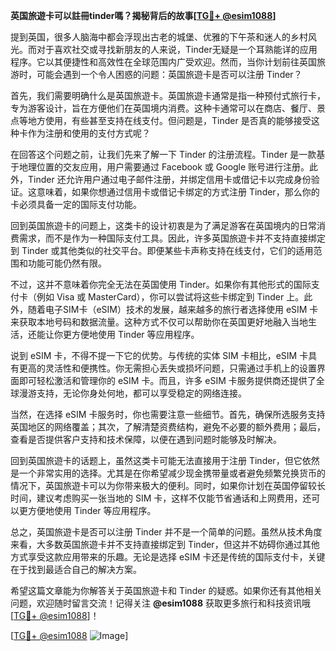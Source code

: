 **英国旅遊卡可以註冊tinder嗎？揭秘背后的故事[[TG💪+ @esim1088](https://t.me/s/esim1088)]**

提到英国，很多人脑海中都会浮现出古老的城堡、优雅的下午茶和迷人的乡村风光。而对于喜欢社交或寻找新朋友的人来说，Tinder无疑是一个耳熟能详的应用程序。它以其便捷性和高效性在全球范围内广受欢迎。然而，当你计划前往英国旅游时，可能会遇到一个令人困惑的问题：英国旅遊卡是否可以注册 Tinder？

首先，我们需要明确什么是英国旅遊卡。英国旅遊卡通常是指一种预付式旅行卡，专为游客设计，旨在方便他们在英国境内消费。这种卡通常可以在商店、餐厅、景点等地方使用，有些甚至支持在线支付。但问题是，Tinder 是否真的能够接受这种卡作为注册和使用的支付方式呢？

在回答这个问题之前，让我们先来了解一下 Tinder 的注册流程。Tinder 是一款基于地理位置的交友应用，用户需要通过 Facebook 或 Google 账号进行注册。此外，Tinder 还允许用户通过电子邮件注册，并绑定信用卡或借记卡以完成身份验证。这意味着，如果你想通过信用卡或借记卡绑定的方式注册 Tinder，那么你的卡必须具备一定的国际支付功能。

回到英国旅遊卡的问题上，这类卡的设计初衷是为了满足游客在英国境内的日常消费需求，而不是作为一种国际支付工具。因此，许多英国旅遊卡并不支持直接绑定到 Tinder 或其他类似的社交平台。即便某些卡声称支持在线支付，它们的适用范围和功能可能仍然有限。

不过，这并不意味着你完全无法在英国使用 Tinder。如果你有其他形式的国际支付卡（例如 Visa 或 MasterCard），你可以尝试将这些卡绑定到 Tinder 上。此外，随着电子SIM卡（eSIM）技术的发展，越来越多的旅行者选择使用 eSIM 卡来获取本地号码和数据流量。这种方式不仅可以帮助你在英国更好地融入当地生活，还能让你更方便地使用 Tinder 等应用程序。

说到 eSIM 卡，不得不提一下它的优势。与传统的实体 SIM 卡相比，eSIM 卡具有更高的灵活性和便携性。你无需担心丢失或损坏问题，只需通过手机上的设置界面即可轻松激活和管理你的 eSIM 卡。而且，许多 eSIM 卡服务提供商还提供了全球漫游支持，无论你身处何地，都可以享受稳定的网络连接。

当然，在选择 eSIM 卡服务时，你也需要注意一些细节。首先，确保所选服务支持英国地区的网络覆盖；其次，了解清楚资费结构，避免不必要的额外费用；最后，查看是否提供客户支持和技术保障，以便在遇到问题时能够及时解决。

回到英国旅遊卡的话题上，虽然这类卡可能无法直接用于注册 Tinder，但它依然是一个非常实用的选择。尤其是在你希望减少现金携带量或者避免频繁兑换货币的情况下，英国旅遊卡可以为你带来极大的便利。同时，如果你计划在英国停留较长时间，建议考虑购买一张当地的 SIM 卡，这样不仅能节省通话和上网费用，还可以更方便地使用 Tinder 等应用程序。

总之，英国旅遊卡是否可以注册 Tinder 并不是一个简单的问题。虽然从技术角度来看，大多数英国旅遊卡并不支持直接绑定到 Tinder，但这并不妨碍你通过其他方式享受这款应用带来的乐趣。无论是选择 eSIM 卡还是传统的国际支付卡，关键在于找到最适合自己的解决方案。

希望这篇文章能为你解答关于英国旅遊卡和 Tinder 的疑惑。如果你还有其他相关问题，欢迎随时留言交流！记得关注 **@esim1088** 获取更多旅行和科技资讯哦[[TG💪+ @esim1088](https://t.me/s/esim1088)]！

[[TG💪+ @esim1088](https://t.me/s/esim1088) ![Image](https://i.postimg.cc/4NQfJmqS/Snipaste-2025-05-13-00-14-12.png)]